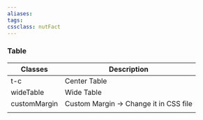 ```yaml
---
aliases:
tags: 
cssclass: nutFact
---
```


### Table 
| Classes      | Description                           |
| ------------ | ------------------------------------- |
| t-c          | Center Table                          |
| wideTable    | Wide Table                            |
| customMargin | Custom Margin → Change it in CSS file |
|              |                                       |


